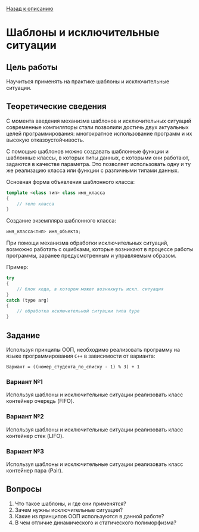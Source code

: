 [Назад к описанию](../../README.md)

# Шаблоны и исключительные ситуации

## Цель работы

Научиться применять на практике шаблоны и исключительные ситуации.

## Теоретические сведения

С момента введения механизма шаблонов и исключительных ситуаций современные компиляторы стали позволили достичь двух актуальных целей программирования: многократное использование программ и их высокую отказоустойчивость.

С помощью шаблонов можно создавать шаблонные функции и шаблонные классы, в которых типы данных, с которыми они работают, задаются в качестве параметра. Это позволяет использовать одну и ту же реализацию класса или функции с различными типами данных.

Основная форма объявления шаблонного класса:

```c++
template <class тип> class имя_класса
{
    // тело класса
}
```

Создание экземпляра шаблонного класса:

```c++
имя_класса<тип> имя_объекта;
```

При помощи механизма обработки исключительных ситуаций, возможно работать с ошибками, которые возникают в процессе работы программы, заранее предусмотренным и управляемым образом.

Пример:

```c++
try
{
    // блок кода, в котором может возникнуть искл. ситуация
}
catch (type arg)
{
    // обработка исключительной ситуации типа type
}
```

## Задание

Используя принципы ООП, необходимо реализовать программу на языке программирования `С++` в зависимости от варианта:

```
Вариант = ((номер_студента_по_списку - 1) % 3) + 1
```

### Вариант №1

Используя шаблоны и исключительные ситуации реализовать класс контейнер очередь (FIFO).

### Вариант №2

Используя шаблоны и исключительные ситуации реализовать класс контейнер стек (LIFO).

### Вариант №3

Используя шаблоны и исключительные ситуации реализовать класс контейнер пара (Pair).

## Вопросы

1. Что такое шаблоны, и где они применятся?
2. Зачем нужны исключительные ситуации?
3. Какие из принципов ООП используются в данной работе?
4. В чем отличие динамического и статического полиморфизма?